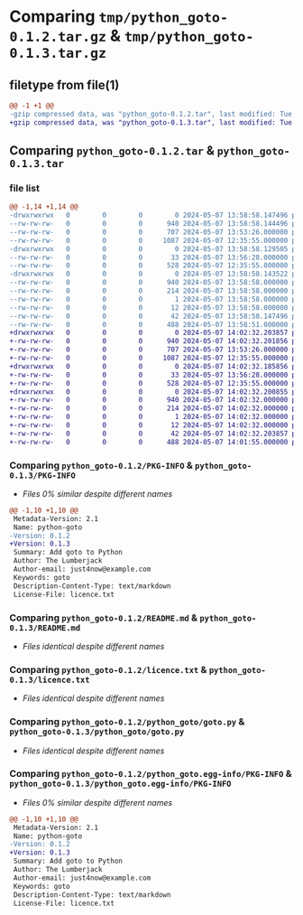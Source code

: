 # Comparing `tmp/python_goto-0.1.2.tar.gz` & `tmp/python_goto-0.1.3.tar.gz`

## filetype from file(1)

```diff
@@ -1 +1 @@
-gzip compressed data, was "python_goto-0.1.2.tar", last modified: Tue May  7 13:58:58 2024, max compression
+gzip compressed data, was "python_goto-0.1.3.tar", last modified: Tue May  7 14:02:32 2024, max compression
```

## Comparing `python_goto-0.1.2.tar` & `python_goto-0.1.3.tar`

### file list

```diff
@@ -1,14 +1,14 @@
-drwxrwxrwx   0        0        0        0 2024-05-07 13:58:58.147496 python_goto-0.1.2/
--rw-rw-rw-   0        0        0      940 2024-05-07 13:58:58.144496 python_goto-0.1.2/PKG-INFO
--rw-rw-rw-   0        0        0      707 2024-05-07 13:53:26.000000 python_goto-0.1.2/README.md
--rw-rw-rw-   0        0        0     1087 2024-05-07 12:35:55.000000 python_goto-0.1.2/licence.txt
-drwxrwxrwx   0        0        0        0 2024-05-07 13:58:58.129505 python_goto-0.1.2/python_goto/
--rw-rw-rw-   0        0        0       33 2024-05-07 13:56:28.000000 python_goto-0.1.2/python_goto/__init__.py
--rw-rw-rw-   0        0        0      528 2024-05-07 12:35:55.000000 python_goto-0.1.2/python_goto/goto.py
-drwxrwxrwx   0        0        0        0 2024-05-07 13:58:58.143522 python_goto-0.1.2/python_goto.egg-info/
--rw-rw-rw-   0        0        0      940 2024-05-07 13:58:58.000000 python_goto-0.1.2/python_goto.egg-info/PKG-INFO
--rw-rw-rw-   0        0        0      214 2024-05-07 13:58:58.000000 python_goto-0.1.2/python_goto.egg-info/SOURCES.txt
--rw-rw-rw-   0        0        0        1 2024-05-07 13:58:58.000000 python_goto-0.1.2/python_goto.egg-info/dependency_links.txt
--rw-rw-rw-   0        0        0       12 2024-05-07 13:58:58.000000 python_goto-0.1.2/python_goto.egg-info/top_level.txt
--rw-rw-rw-   0        0        0       42 2024-05-07 13:58:58.147496 python_goto-0.1.2/setup.cfg
--rw-rw-rw-   0        0        0      488 2024-05-07 13:58:51.000000 python_goto-0.1.2/setup.py
+drwxrwxrwx   0        0        0        0 2024-05-07 14:02:32.203857 python_goto-0.1.3/
+-rw-rw-rw-   0        0        0      940 2024-05-07 14:02:32.201856 python_goto-0.1.3/PKG-INFO
+-rw-rw-rw-   0        0        0      707 2024-05-07 13:53:26.000000 python_goto-0.1.3/README.md
+-rw-rw-rw-   0        0        0     1087 2024-05-07 12:35:55.000000 python_goto-0.1.3/licence.txt
+drwxrwxrwx   0        0        0        0 2024-05-07 14:02:32.185856 python_goto-0.1.3/python_goto/
+-rw-rw-rw-   0        0        0       33 2024-05-07 13:56:28.000000 python_goto-0.1.3/python_goto/__init__.py
+-rw-rw-rw-   0        0        0      528 2024-05-07 12:35:55.000000 python_goto-0.1.3/python_goto/goto.py
+drwxrwxrwx   0        0        0        0 2024-05-07 14:02:32.200855 python_goto-0.1.3/python_goto.egg-info/
+-rw-rw-rw-   0        0        0      940 2024-05-07 14:02:32.000000 python_goto-0.1.3/python_goto.egg-info/PKG-INFO
+-rw-rw-rw-   0        0        0      214 2024-05-07 14:02:32.000000 python_goto-0.1.3/python_goto.egg-info/SOURCES.txt
+-rw-rw-rw-   0        0        0        1 2024-05-07 14:02:32.000000 python_goto-0.1.3/python_goto.egg-info/dependency_links.txt
+-rw-rw-rw-   0        0        0       12 2024-05-07 14:02:32.000000 python_goto-0.1.3/python_goto.egg-info/top_level.txt
+-rw-rw-rw-   0        0        0       42 2024-05-07 14:02:32.203857 python_goto-0.1.3/setup.cfg
+-rw-rw-rw-   0        0        0      488 2024-05-07 14:01:55.000000 python_goto-0.1.3/setup.py
```

### Comparing `python_goto-0.1.2/PKG-INFO` & `python_goto-0.1.3/PKG-INFO`

 * *Files 0% similar despite different names*

```diff
@@ -1,10 +1,10 @@
 Metadata-Version: 2.1
 Name: python-goto
-Version: 0.1.2
+Version: 0.1.3
 Summary: Add goto to Python
 Author: The Lumberjack
 Author-email: just4now@example.com
 Keywords: goto
 Description-Content-Type: text/markdown
 License-File: licence.txt
```

### Comparing `python_goto-0.1.2/README.md` & `python_goto-0.1.3/README.md`

 * *Files identical despite different names*

### Comparing `python_goto-0.1.2/licence.txt` & `python_goto-0.1.3/licence.txt`

 * *Files identical despite different names*

### Comparing `python_goto-0.1.2/python_goto/goto.py` & `python_goto-0.1.3/python_goto/goto.py`

 * *Files identical despite different names*

### Comparing `python_goto-0.1.2/python_goto.egg-info/PKG-INFO` & `python_goto-0.1.3/python_goto.egg-info/PKG-INFO`

 * *Files 0% similar despite different names*

```diff
@@ -1,10 +1,10 @@
 Metadata-Version: 2.1
 Name: python-goto
-Version: 0.1.2
+Version: 0.1.3
 Summary: Add goto to Python
 Author: The Lumberjack
 Author-email: just4now@example.com
 Keywords: goto
 Description-Content-Type: text/markdown
 License-File: licence.txt
```

